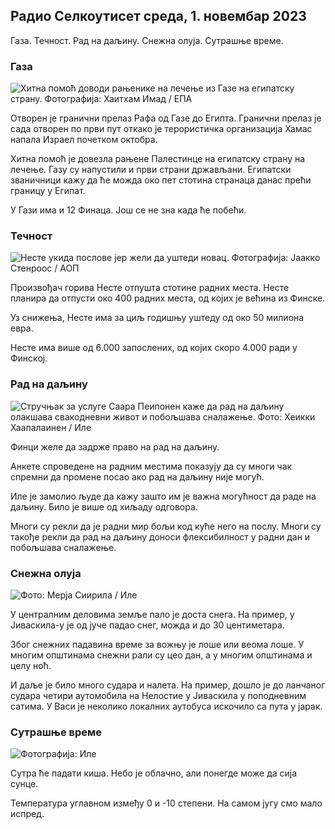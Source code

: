 ## Радио Селкоутисет среда, 1. новембар 2023

Газа. Течност. Рад на даљину. Снежна олуја. Сутрашње време.

### Газа

![Хитна помоћ доводи рањенике на лечење из Газе на египатску страну. Фотографија: Хаитхам Имад / ЕПА](хттпс://имагес.цдн.иле.фи/имаге/уплоад/ц_цроп,х_2821,в_5016,к_0,и_744/ар_1.7777777777777777,ц_филл,г_фацес,х_1270к_ауто:ецо/ф_ауто/фл_лосси/в1698852282/39-1194530654258б7ааф7а)

Отворен је гранични прелаз Рафа од Газе до Египта. Гранични прелаз је сада отворен по први пут откако је терористичка организација Хамас напала Израел почетком октобра.

Хитна помоћ је довезла рањене Палестинце на египатску страну на лечење. Газу су напустили и први страни држављани. Египатски званичници кажу да ће можда око пет стотина странаца данас прећи границу у Египат.

У Гази има и 12 Финаца. Још се не зна када ће побећи.

### Течност

![Несте укида послове јер жели да уштеди новац. Фотографија: Јаакко Стенроос / АОП](хттпс://имагес.цдн.иле.фи/имаге/уплоад/ц_цроп,х_2611,в_4643,к_0,и_483/ар_1.7777777777777777,ц_филл,г_фацес,0_127,0_12777,ц_филл,г_фацес,0_12_0.к_ауто:ецо/ф_ауто/фл_лосси/в1698838481/39-1191437653а0928а0б5б)

Произвођач горива Несте отпушта стотине радних места. Несте планира да отпусти око 400 радних места, од којих је већина из Финске.

Уз снижења, Несте има за циљ годишњу уштеду од око 50 милиона евра.

Несте има више од 6.000 запослених, од којих скоро 4.000 ради у Финској.

### Рад на даљину

![Стручњак за услуге Саара Пеипонен каже да рад на даљину олакшава свакодневни живот и побољшава сналажење. Фото: Хеикки Хаапалаинен / Иле](хттпс://имагес.цдн.иле.фи/имаге/уплоад/ц_цроп,х_2988,в_5312,к_16,и_569/ар_1.7777777777777777,ц_филл,г_фацес,10_фацес,0_000,к_ауто:ецо/ф_ауто/фл_лосси/в1698754242/39-11936826540ед9еа44а0)

Финци желе да задрже право на рад на даљину.

Анкете спроведене на радним местима показују да су многи чак спремни да промене посао ако рад на даљину није могућ.

Иле је замолио људе да кажу зашто им је важна могућност да раде на даљину. Било је више од хиљаду одговора.

Многи су рекли да је радни мир бољи код куће него на послу. Многи су такође рекли да рад на даљину доноси флексибилност у радни дан и побољшава сналажење.

### Снежна олуја

![ Фото: Мерја Сиирила / Иле](хттпс://имагес.цдн.иле.фи/имаге/уплоад/ц_цроп,х_2265,в_4028,к_0,и_378/ар_1.7777777777777777,ц_филл,г_75,ц_филл,г_75,в_х_0/к_ауто:ецо/ф_ауто/фл_лосси/в1698853993/39-119441665423д86дфф6ц)

У централним деловима земље пало је доста снега. На пример, у Јиваскила-у је од јуче падао снег, можда и до 30 центиметара.

Због снежних падавина време за вожњу је лоше или веома лоше. У многим општинама снежни рали су цео дан, а у многим општинама и целу ноћ.

И даље је било много судара и налета. На пример, дошло је до ланчаног судара четири аутомобила на Нелостие у Јиваскила у поподневним сатима. У Васи је неколико локалних аутобуса искочило са пута у јарак.

### Сутрашње време

![ Фотографија: Иле](хттпс://имагес.цдн.иле.фи/имаге/уплоад/ц_цроп,х_1080,в_1919,к_0,и_0/ар_1.7777777777777777,ц_филл,г_фацес,х_675,0/д_12_12:ецо/ф_ауто/фл_лосси/в1698848166/39-119453865425д62868а1)

Сутра ће падати киша. Небо је облачно, али понегде може да сија сунце.

Температура углавном између 0 и -10 степени. На самом југу смо мало испред.